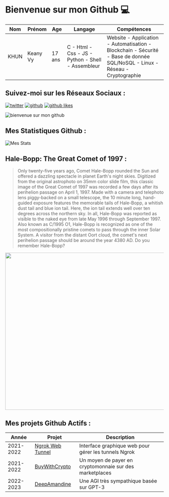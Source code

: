 # Bienvenue sur mon Github 💻
| Nom | Prénom | Age | Langage | Compétences |
|---  |---     |---  |---      |---
| KHUN | Keany Vy | 17 ans | C - Html - Css - JS - Python - Shell - Assembleur | Website - Application - Automatisation - Blockchain - Sécurité - Base de donnée SQL/NoSQL - Linux - Réseau - Cryptographie |

## Suivez-moi sur les Réseaux Sociaux :
[![twitter](https://img.shields.io/twitter/follow/thisiskeanyvy?style=social)](https://twitter.com/thisiskeanyvy)
[![github](https://img.shields.io/github/followers/thisiskeanyvy?style=social)](https://github.com/thisiskeanyvy?tab=followers)
[![github likes](https://img.shields.io/github/stars/thisiskeanyvy?style=social)](https://github.com/thisiskeanyvy)

![bienvenue sur mon github](https://thisiskeanyvy-hosting.pages.dev/banner.gif)

## Mes Statistiques Github :
![Mes Stats](https://github-readme-stats.vercel.app/api?username=thisiskeanyvy&show_icons=true&theme=radical)

## Hale-Bopp: The Great Comet of 1997 :

> Only twenty-five years ago, Comet Hale-Bopp rounded the Sun and offered a dazzling spectacle in planet Earth's night skies. Digitized from the original astrophoto on 35mm color slide film, this classic image of the Great Comet of 1997 was recorded a few days after its perihelion passage on April 1, 1997. Made with a camera and telephoto lens piggy-backed on a small telescope, the 10 minute long, hand-guided exposure features the memorable tails of Hale-Bopp, a whitish dust tail and blue ion tail. Here, the ion tail extends well over ten degrees across the northern sky. In all, Hale-Bopp was reported as visible to the naked eye from late May 1996 through September 1997. Also known as C/1995 O1, Hale-Bopp is recognized as one of the most compositionally pristine comets to pass through the inner Solar System. A visitor from the distant Oort cloud, the comet's next perihelion passage should be around the year 4380 AD. Do you remember Hale-Bopp?

<img src='https://apod.nasa.gov/apod/image/2204/HaleBoppSeip_c1024.jpg' width="800" height="500"/>

## Mes projets Github Actifs :
| Année | Projet | Description |
|---   |---     |---          |
| 2021-2022 | [Ngrok Web Tunnel](https://github.com/thisiskeanyvy/ngrok-web-manager) | Interface graphique web pour gérer les tunnels Ngrok |
| 2021-2022 | [BuyWithCrypto](https://github.com/BuyWithCrypto) | Un moyen de payer en cryptomonnaie sur des marketplaces |
| 2022-2023 | [DeepAmandine](https://github.com/BuyWithCrypto/deep-amandine) | Une AGI très sympathique basée sur GPT-3 |
